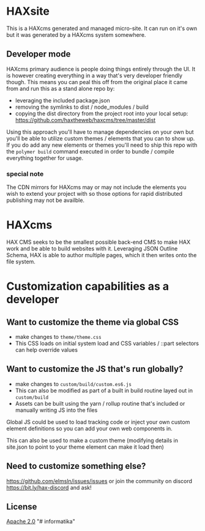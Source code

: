 # HAXsite
This is a HAXcms generated and managed micro-site. It can run on it's own but it was generated by a HAXcms system somewhere.

## Developer mode
HAXcms primary audience is people doing things entirely through the UI. It is however creating everything in a way that's very developer friendly though. This means you can peal this off from the original place it came from and run this as a stand alone repo by:

- leveraging the included package.json
- removing the symlinks to dist / node_modules / build
- copying the dist directory from the project root into your local setup: https://github.com/haxtheweb/haxcms/tree/master/dist

Using this approach you'll have to manage dependencies on your own but you'll be able to utilize custom themes / elements that you can to show up. If you do add any new elements or themes you'll need to ship this repo with the `polymer build` command executed in order to bundle / compile everything together for usage.

### special note
The CDN mirrors for HAXcms may or may not include the elements you wish to extend your project with so those options for rapid distributed publishing may not be availble.

# HAXcms
HAX CMS seeks to be the smallest possible back-end CMS to make HAX work and be able to build websites with it. Leveraging JSON Outline Schema, HAX is able to author multiple pages, which it then writes onto the file system.

# Customization capabilities as a developer

## Want to customize the theme via global CSS
- make changes to `theme/theme.css`
- This CSS loads on initial system load and CSS variables / ::part selectors can help override values

## Want to customize the JS that's run globally?
- make changes to `custom/build/custom.es6.js`
- This can also be modified as part of a built in build routine layed out in `custom/build`
- Assets can be built using the yarn / rollup routine that's included or manually writing JS into the files

Global JS could be used to load tracking code or inject your own custom element definitions so you can add your own web components in.

This can also be used to make a custom theme (modifying details in site.json to point to your theme element can make it load then)

## Need to customize something else?
https://github.com/elmsln/issues/issues or join the community on discord https://bit.ly/hax-discord and ask! 

## License
[Apache 2.0](LICENSE.md)
"# informatika" 
